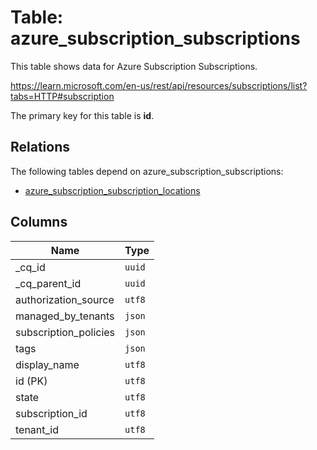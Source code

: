 # Table: azure_subscription_subscriptions

This table shows data for Azure Subscription Subscriptions.

https://learn.microsoft.com/en-us/rest/api/resources/subscriptions/list?tabs=HTTP#subscription

The primary key for this table is **id**.

## Relations

The following tables depend on azure_subscription_subscriptions:
  - [azure_subscription_subscription_locations](azure_subscription_subscription_locations.md)

## Columns

| Name          | Type          |
| ------------- | ------------- |
|_cq_id|`uuid`|
|_cq_parent_id|`uuid`|
|authorization_source|`utf8`|
|managed_by_tenants|`json`|
|subscription_policies|`json`|
|tags|`json`|
|display_name|`utf8`|
|id (PK)|`utf8`|
|state|`utf8`|
|subscription_id|`utf8`|
|tenant_id|`utf8`|
